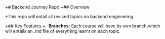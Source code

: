 +# Backend Journey Repo
+## Overview

+This repo will entail all revised topics on backend engineering

+## Key Features
+- **Branches:** Each course will have its own branch,which will entails an .md file of everything learnt on each topic.

